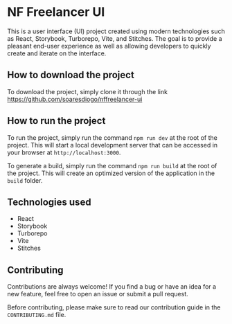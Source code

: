 # NF Freelancer UI

This is a user interface (UI) project created using modern technologies such as React, Storybook, Turborepo, Vite, and Stitches. The goal is to provide a pleasant end-user experience as well as allowing developers to quickly create and iterate on the interface.

## How to download the project

To download the project, simply clone it through the link https://github.com/soaresdiogo/nffreelancer-ui

## How to run the project

To run the project, simply run the command `npm run dev` at the root of the project. This will start a local development server that can be accessed in your browser at `http://localhost:3000`.

To generate a build, simply run the command `npm run build` at the root of the project. This will create an optimized version of the application in the `build` folder.

## Technologies used

- React
- Storybook
- Turborepo
- Vite
- Stitches

## Contributing

Contributions are always welcome! If you find a bug or have an idea for a new feature, feel free to open an issue or submit a pull request.

Before contributing, please make sure to read our contribution guide in the `CONTRIBUTING.md` file.
